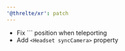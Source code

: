 ```yaml
---
'@threlte/xr': patch
---
```


* Fix `<Headset>`` position when teleporting
* Add `<Headset syncCamera>` property
